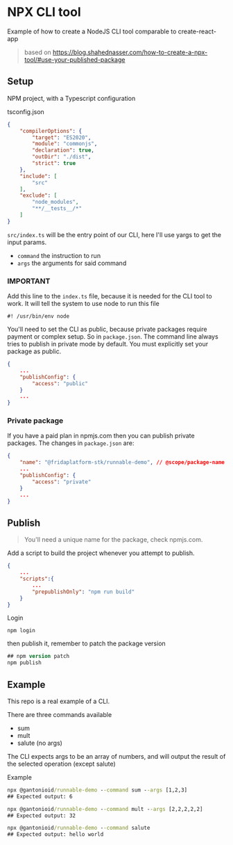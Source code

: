 # NPX CLI tool

Example of how to create a NodeJS CLI tool comparable to create-react-app

> based on https://blog.shahednasser.com/how-to-create-a-npx-tool/#use-your-published-package


## Setup
NPM project, with a Typescript configuration

tsconfig.json
```json
{
    "compilerOptions": {
        "target": "ES2020",
        "module": "commonjs",
        "declaration": true,
        "outDir": "./dist",
        "strict": true
    },
    "include": [
        "src"
    ],
    "exclude": [
        "node_modules",
        "**/__tests__/*"
    ]
}
```

`src/index.ts` will be the entry point of our CLI, here I'll use yargs to get the input params.
- `command` the instruction to run
- `args` the arguments for said command

### IMPORTANT
Add this line to the `index.ts` file, because it is needed for the CLI tool to work. It will tell the system to use node to run this file
```
#! /usr/bin/env node
```

You'll need to set the CLI as public, because private packages require payment or complex setup. So in `package.json`. The command line always tries to publish in private mode by default. You must explicitly set your package as public.
```json
{
    ...
    "publishConfig": {
        "access": "public"
    }
    ...
}
```

### Private package
If you have a paid plan in npmjs.com then you can publish private packages. The changes in `package.json` are:
```json
{
    "name": "@fridaplatform-stk/runnable-demo", // @scope/package-name
    ...
    "publishConfig": {
        "access": "private"
    }
    ...
}
```

## Publish
> You'll need a unique name for the package, check npmjs.com.

Add a script to build the project whenever you attempt to publish.
```json
{
    ...
    "scripts":{
        ...
        "prepublishOnly": "npm run build"
    }
}
```
Login
```
npm login
```

then publish it, remember to patch the package version
```ps
## npm version patch
npm publish
```


## Example
This repo is a real example of a CLI.

There are three commands available
- sum
- mult
- salute (no args)

The CLI expects args to be an array of numbers, and will output the result of the selected operation (except salute)

Example
```cmd
npx @gantonioid/runnable-demo --command sum --args [1,2,3]
## Expected output: 6

npx @gantonioid/runnable-demo --command mult --args [2,2,2,2,2]
## Expected output: 32

npx @gantonioid/runnable-demo --command salute
## Expected output: hello world
```